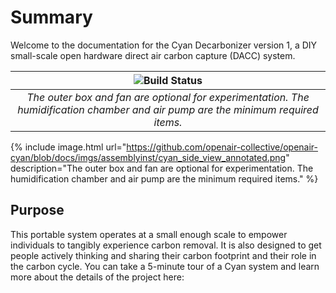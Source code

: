 # Summary

Welcome to the documentation for the Cyan Decarbonizer version 1, a DIY small-scale open hardware direct air carbon capture (DACC) system.

| ![Build Status](/imgs/assemblyinst/cyan_side_view_annotated.png) |
|:--:|
| *The outer box and fan are optional for experimentation. The humidification chamber and air pump are the minimum required items.* |

{% include image.html url="https://github.com/openair-collective/openair-cyan/blob/docs/imgs/assemblyinst/cyan_side_view_annotated.png" description="The outer box and fan are optional for experimentation. The humidification chamber and air pump are the minimum required items." %}

## Purpose

This portable system operates at a small enough scale to empower individuals to tangibly experience carbon removal. It is also designed to get people actively thinking and sharing their carbon footprint and their role in the carbon cycle.
You can take a 5-minute tour of a Cyan system and learn more about the details of the project here:
